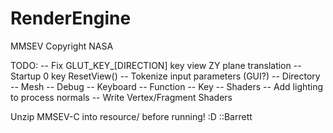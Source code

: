 # RenderEngine

MMSEV Copyright NASA

TODO:   -- Fix GLUT_KEY_[DIRECTION] key view ZY plane translation
        -- Startup 0 key ResetView()
        -- Tokenize input parameters (GUI?)
              -- Directory
              -- Mesh
              -- Debug
                    -- Keyboard
                    -- Function
                    -- Key
              -- Shaders 
        -- Add lighting to process normals
        -- Write Vertex/Fragment Shaders
        
        
Unzip MMSEV-C into resource/ before running! :D ::Barrett
